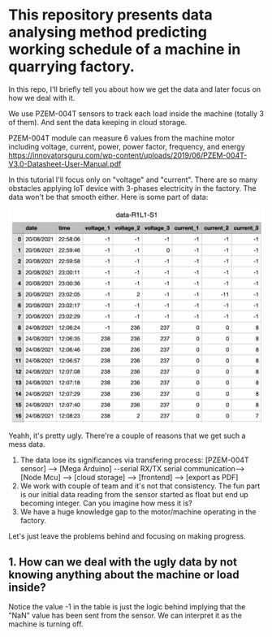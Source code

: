# This repository presents data analysing method predicting working schedule of a machine in quarrying factory.

In this repo, I'll briefly tell you about how we get the data and later focus on how we deal with it.

We use PZEM-004T sensors to track each load inside the machine (totally 3 of them). And sent the data keeping in cloud storage.

PZEM-004T module can measure 6 values from the machine motor including voltage, current, power, power factor, frequency, and energy
https://innovatorsguru.com/wp-content/uploads/2019/06/PZEM-004T-V3.0-Datasheet-User-Manual.pdf

In this tutorial I'll focus only on "voltage" and "current". There are so many obstacles applying IoT device with 3-phases electricity in the factory. The data won't be that smooth either. Here is some part of data:

![alt text](https://github.com/Elstargo00/machine-data-analysis/blob/main/somepart_data.png)

Yeahh, it's pretty ugly. There're a couple of reasons that we get such a mess data.

1. The data lose its significances via transfering process:
[PZEM-004T sensor] --> [Mega Arduino] --serial RX/TX serial communication--> [Node Mcu] --> [cloud storage] --> [frontend] --> [export as PDF]
2. We work with couple of team and it's not that consistency. The fun part is our initial data reading from the sensor started as float but end up becoming integer. Can you imagine how mess it is?
3. We have a huge knowledge gap to the motor/machine operating in the factory.

Let's just leave the problems behind and focusing on making progress.

## 1. How can we deal with the ugly data by not knowing anything about the machine or load inside?


Notice the value -1 in the table is just the logic behind implying that the "NaN" value has been sent from the sensor. We can interpret it as the machine is turning off. 
